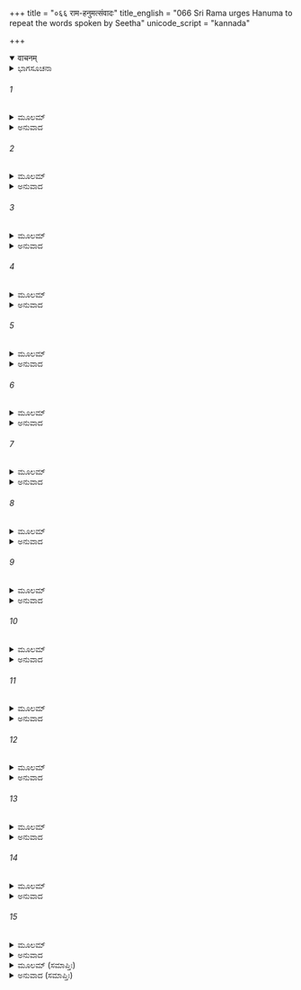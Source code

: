 +++
title = "०६६ राम-हनुमत्संवादः"
title_english = "066 Sri Rama urges Hanuma to repeat the words spoken by Seetha"
unicode_script = "kannada"

+++
<details open><summary>वाचनम्</summary>

<div class="audioEmbed"  caption="श्रीराम-हरिसीताराममूर्ति-घनपाठिभ्यां वचनम्" src="https://archive.org/download/Ramayana-recitation-Sriram-harisItArAmamUrti-Ghanapaati-v2/Kanda_5/Kanda_5_SK-066-urges_Hanuma,_to_repeat_the_words_spoken_by_Seetha..mp3"></div>
</details>



<details><summary>ಭಾಗಸೂಚನಾ</summary>

ಚೂಡಾಮಣಿಯನ್ನು ನೋಡಿ, ಸೀತೆಯ ಮಾತನ್ನು ಕೇಳಿ, ಶ್ರೀರಾಮನು ವಿಲಪಿಸಿದುದು
</details>

###### 1


<details><summary>ಮೂಲಮ್</summary>

ಏವಮುಕ್ತೋ ಹನುಮತಾ ರಾಮೋ ದಶರಥಾತ್ಮಜಃ ।  
ತಂ ಮಣಿಂ ಹೃದಯೇ ಕೃತ್ವಾ ಪ್ರರುರೋದ ಸಲಕ್ಷ್ಮಣಃ ॥
</details>

<details><summary>ಅನುವಾದ</summary>

ಹನುಮಂತನು ಈ ವಿಧವಾಗಿ ತಿಳಿಸಿದ ಬಳಿಕ ದಶರಥನ ಕುಮಾರನಾದ ಶ್ರೀರಾಮನು ಆ ಚೂಡಾಮಣಿಯನ್ನು ಎದೆಗಪ್ಪಿಕೊಂಡು ಲಕ್ಷ್ಮಣನೊಂದಿಗೆ ಅಳತೊಡಗಿದನು.॥1॥
</details>

###### 2


<details><summary>ಮೂಲಮ್</summary>

ತಂ ತು ದೃಷ್ಟ್ವಾ ಮಣಿಶ್ರೇಷ್ಠಂ ರಾಘವಃ ಶೋಕಕರ್ಶಿತಃ ।  
ನೇತ್ರಾಭ್ಯಾಮಶ್ರುಪೂರ್ಣಾಭ್ಯಾಂ ಸುಗ್ರೀವಮಿದಮಬ್ರವೀತ್ ॥
</details>

<details><summary>ಅನುವಾದ</summary>

ಶ್ರೀರಾಮನು ಉತ್ಕೃಷ್ಟವಾದ ಆ ಚೂಡಾಮಣಿಯನ್ನು ನೋಡಿ, ಶೋಕಾಕುಲನಾಗಿ, ಕಣ್ಣೀರ ತುಂಬಿಕೊಂಡು ಸುಗ್ರೀವನ ಬಳಿ ಇಂತೆಂದನು.॥2॥
</details>

###### 3


<details><summary>ಮೂಲಮ್</summary>

ಯಥೈವ ಧೇನುಃ ಸ್ರವತಿ ಸ್ನೇಹಾದ್ವತ್ಸಸ್ಯ ವತ್ಸಲಾ ।  
ತಥಾ ಮಮಾಪಿ ಹೃದಯಂ ಮಣಿರತ್ನಸ್ಯ ದರ್ಶನಾತ್ ॥
</details>

<details><summary>ಅನುವಾದ</summary>

ವಾತ್ಸಲ್ಯಮಯಿಯಾದ ಹಸುವು ಕರುವನ್ನು ಕಂಡೊಡನೆ ಹಾಲುಸ್ರವಿಸುವಂತೆ, ಉತ್ತಮೋತ್ತಮವಾದ ಈ ಚೂಡಾಮಣಿಯನ್ನು ನೋಡುತ್ತಲೇ ನನ್ನ ಹೃದಯವು ದ್ರವಿಸುತ್ತಿದೆ.॥3॥
</details>

###### 4


<details><summary>ಮೂಲಮ್</summary>

ಮಣಿರತ್ನಮಿದಂ ದತ್ತಂ ವೈದೇಹ್ಯಾಃ ಶ್ವಶುರೇಣ ಮೇ ।  
ವಧೂಕಾಲೇ ಯಥಾಬದ್ಧಮಧಿಕಂ ಮೂರ್ಧ್ನಿ ಶೋಭತೇ ॥
</details>

<details><summary>ಅನುವಾದ</summary>

ಮಾವರಾದ ಜನಕ ಮಹಾರಾಜರು ಜಾನಕಿಯ ವಿವಾಹ ಸಮಯದಲ್ಲಿ ಅವಳ ತಾಯಿಯ ಮೂಲಕ ನಮ್ಮ ತಂದೆಯವರ ಸಮಕ್ಷಮದಲ್ಲಿ ಅವಳಿಗೆ ತೊಡಿಸಿದ್ದರು. ಅದನ್ನು ಅವಳು ಶಿರದಲ್ಲಿ ಧರಿಸಿದಾಗ ಆ ಮಣಿಯ ಶೋಭೆಯು ಇಮ್ಮಡಿಸಿತ್ತು.॥4॥
</details>

###### 5


<details><summary>ಮೂಲಮ್</summary>

ಅಯಂ ಹಿ ಜಲಸಂಭೂತೋ ಮಣಿಃ ಸಜ್ಜನಪೂಜಿತಃ ।  
ಯಜ್ಞೇ ಪರಮತುಷ್ಟೇನ ದತ್ತಃ ಶಕ್ರೇಣ ಧೀಮತಾ ॥
</details>

<details><summary>ಅನುವಾದ</summary>

ಸಮುದ್ರದಲ್ಲಿ ಹುಟ್ಟಿರುವ ಈ ಚೂಡಾಮಣಿಯನ್ನು ದೇವತೆಗಳು ಪೂಜಿಸುತ್ತಿದ್ದರು. ಜನಕನು ಮಾಡಿದ ಯಜ್ಞಕ್ಕಾಗಿ, ಧೀಶಾಲಿಯಾದ ದೇವೇಂದ್ರನು ಮೆಚ್ಚಿ ಅದನ್ನು ಬಹುಮಾನವಾಗಿ ಕೊಟ್ಟಿದ್ದನು.॥5॥
</details>

###### 6


<details><summary>ಮೂಲಮ್</summary>

ಇಮಂ ದೃಷ್ಟ್ವಾ ಮಣಿಶ್ರೇಷ್ಠಂ ಯಥಾ ತಾತಸ್ಯ ದರ್ಶನಮ್ ।  
ಅದ್ಯಾಸ್ಮ್ಯವಗತಃ ಸೌಮ್ಯ ವೈದೇಹಸ್ಯ ತಥಾ ವಿಭೋಃ ॥
</details>

<details><summary>ಅನುವಾದ</summary>

ಎಲೈ ಸೌಮ್ಯನೇ! ವಿಶಿಷ್ಟವಾದ ಈ ಚೂಡಾಮಣಿಯನ್ನು ನೋಡಿದಾಗ ಇಂದು ನನಗೆ ತಂದೆಯಾದ ದಶರಥನ, ಮಾವನಾದ ಜನಕನ ದರ್ಶನವಾದಂತಾಯಿತು.॥6॥
</details>

###### 7


<details><summary>ಮೂಲಮ್</summary>

ಅಯಂ ಹಿ ಶೋಭತೇ ತಸ್ಯಾಃ ಪ್ರಿಯಾಯಾ ಮೂರ್ಧ್ನಿ ಮೇ ಮಣಿಃ ।  
ಅಸ್ಯಾದ್ಯ ದರ್ಶನೇನಾಹಂ ಪ್ರಾಪ್ತಾಂ ತಾಮಿವ ಚಿಂತಯೇ ॥
</details>

<details><summary>ಅನುವಾದ</summary>

ಈ ಚೂಡಾಮಣಿಯು ನನ್ನ ಪ್ರೇಯಸಿಯಾದ ಸೀತಾದೇವಿಯ ತಲೆಯಲ್ಲಿ ಅತ್ಯಂತ ಶೋಭಾಯಮಾನವಾಗಿ ಕಾಣುತ್ತಿದ್ದಿತು. ಇಂದು ಇದನ್ನು ನೋಡಿ ಅವಳನ್ನೇ ಹೊಂದಿದಂತೆ ಭಾವಿಸುತ್ತೇನೆ.॥7॥
</details>

###### 8


<details><summary>ಮೂಲಮ್</summary>

ಕಿಮಾಹ ಸೀತಾ ವೈದೇಹೀ ಬ್ರೂಹಿ ಸೌಮ್ಯ ಪುನಃ ಪುನಃ ।  
ಪಿಪಾಸುಮಿವ ತೋಯೇನ ಸಿಂಚಂತೀ ವಾಕ್ಯವಾರಿಣಾ ॥
</details>

<details><summary>ಅನುವಾದ</summary>

ಎಲೈ ಮಾರುತಿಯೇ! ಸೀತಾದೇವಿಯು ಹೇಳಿದ ಮಾತುಗಳನ್ನು ಪುನಃ - ಪುನಃ ತಿಳಿಸು. ಬಾಯಾರಿದವನು ನೀರಿನಿಂದ ತೃಪ್ತಿ ಹೊಂದುವಂತೆ, ಆ ಮಧುರ ವಚನಗಳಿಂದ ನನಗೆ ಸಮಾಧಾನವಾಗುತ್ತದೆ.॥8॥
</details>

###### 9


<details><summary>ಮೂಲಮ್</summary>

ಇತಸ್ತು ಕಿಂ ದುಃಖತರಂ ಯದಿಮಂ ವಾರಿಸಂಭವಮ್ ।  
ಮಣಿಂ ಪಶ್ಯಾಮಿ ಸೌಮಿತ್ರೇ ವೈದೇಹೀಮಾಗತಂ ವಿನಾ ॥
</details>

<details><summary>ಅನುವಾದ</summary>

ಲಕ್ಷ್ಮಣಾ! ವೈದೇಹಿಯಿಲ್ಲದೆ, ಸಮುದ್ರದಲ್ಲಿ ಹುಟ್ಟಿದ ಈ ಚೂಡಾಮಣಿಯನ್ನು ಮಾತ್ರವೇ ನಾನು ನೊಡುತ್ತಿರುವೆನಲ್ಲ! ಇದಕ್ಕಿಂತ ದುಃಖಕರವಾದುದು ಮತ್ತೇನಿದೆ?॥9॥
</details>

###### 10


<details><summary>ಮೂಲಮ್</summary>

ಚಿರಂ ಜೀವತಿ ವೈದೇಹೀ ಯದಿ ಮಾಸಂ ಧರಿಷ್ಯತಿ ।  
ನ ಜೀವೇಯಂ ಕ್ಷಣಮಪಿ ವಿನಾ ತಾಮಸಿತೇಕ್ಷಣಾಮ್ ॥
</details>

<details><summary>ಅನುವಾದ</summary>

ಎಲೈ ಸೌಮ್ಯನಾದ ಲಕ್ಷ್ಮಣಾ! ಸೀತಾದೇವಿಯು ನಿನ್ನ ವಿರಹದಲ್ಲಿ ಒಂದು ತಿಂಗಳು ಕಾಲಮಾತ್ರ ಬದುಕಿರುವೆನು ಎಂದು ಹೇಳಿದುದು ಇದು ತುಂಬಾ ದೀರ್ಘವಾದ ಸಮಯವೇ ಸರಿ! ಆದರೆ ಮನೋಹರವಾದ ಕಣ್ಣುಗಳುಳ್ಳ ಜಾನಕಿಯು ಇಲ್ಲದೆ ನಾನು ಕ್ಷಣಕಾಲವಾದರೂ ಜೀವಿಸಿರಲಾರೆನು.॥10॥
</details>

###### 11


<details><summary>ಮೂಲಮ್</summary>

ನಯ ಮಾಮಪಿ ತಂ ದೇಶಂ ಯತ್ರ ದೃಷ್ಟಾ ಮಮ ಪ್ರಿಯಾ ।  
ನ ತಿಷ್ಠೇಯಂ ಕ್ಷಣಮಪಿ ಪ್ರವೃತ್ತಿಮುಪಲಭ್ಯ ಚ ॥
</details>

<details><summary>ಅನುವಾದ</summary>

ಸೀತೆಯ ವೃತ್ತಾಂತ ತಿಳಿದ ಮೇಲೆ ಕ್ಷಣಮಾತ್ರವಾದರೂ ನಾನಿಲ್ಲಿರಲಾರೆನು. ಹನುಮಂತಾ! ಅವಳನ್ನು ನೀನು ಕಂಡಲ್ಲಿಗೆ ನನ್ನನ್ನು ಕರಕೊಂಡು ಹೋಗು.॥11॥
</details>

###### 12


<details><summary>ಮೂಲಮ್</summary>

ಕಥಂ ಸಾ ಮಮ ಸುಶ್ರೋಣೀ ಭೀರುಭೀರುಃ ಸತೀ ಸದಾ ।  
ಭಯಾವಹಾನಾಂ ಘೋರಾಣಾಂ ಮಧ್ಯೇ ತಿಷ್ಠತಿ ರಕ್ಷಸಾಮ್ ॥
</details>

<details><summary>ಅನುವಾದ</summary>

ಶುಭಾಂಗಿಯೂ, ಭೀರುಸ್ವಭಾವದವಳೂ, ಸಾಧ್ವಿಯೂ ಆದ ಸೀತೆಯು ಭಯಂಕರ ಸ್ವರೂಪರಾದ ಆ ಘೋರರಕ್ಕಸಿಯರ ಮಧ್ಯದಲ್ಲಿ ಹೇಗೆ ತಾನೇ ಜೀವಿಸಿದ್ದಾಳೆ?॥12॥
</details>

###### 13


<details><summary>ಮೂಲಮ್</summary>

ಶಾರದಸ್ತಿಮಿರೋನ್ಮುಕ್ತೋ ನೂನಂ ಚಂದ್ರ ಇವಾಂಬುದೈಃ ।  
ಆವೃತಂ ವದನಂ ತಸ್ಯಾ ನ ವಿರಾಜತಿ ರಾಕ್ಷಸೈಃ ॥
</details>

<details><summary>ಅನುವಾದ</summary>

ಕತ್ತಲೆಯಿಂದ ಕೂಡಿದ ಮೋಡಗಳಿಂದ ಆವೃತನಾದ ಶರತ್ಕಾಲದ ಚಂದ್ರನಂತೆ, ರಾಕ್ಷಸರಿಂದ ಆವೃತಳಾಗಿರುವ ಸೀತಾದೇವಿಯ ಮುಖವು ಪ್ರಕಾಶಿಸಲಾರದು. ಇದು ನಿಶ್ಚಯವು.॥13॥
</details>

###### 14


<details><summary>ಮೂಲಮ್</summary>

ಕಿಮಾಹ ಸೀತಾ ಹನುಮಂಸ್ತತ್ತ್ವತಃ ಕಥಯಾದ್ಯ ಮೇ ।  
ಏತೇನ ಖಲು ಜೀವಿಷ್ಯೇ ಭೇಷಜೇನಾತುರೋ ಯಥಾ ॥
</details>

<details><summary>ಅನುವಾದ</summary>

ಮಾರುತಿಯೇ! ಸೀತೆಯು ಏನು ಹೇಳಿದಳೆಂಬುದನ್ನು ಪುನಃ ಹೇಳು. ರೋಗಿಯಾದವನು ಔಷಧಿಯಿಂದ ಜೀವಿಸಿರುವಂತೆ, ನಾನು ಅವಳ ಮಾತುಗಳನ್ನು ಕೇಳಿಕೊಂಡು ಜೀವಿಸಿರುತ್ತೇನೆ.॥14॥
</details>

###### 15


<details><summary>ಮೂಲಮ್</summary>

ಮಧುರಾ ಮಧುರಾಲಾಪಾ ಕಿಮಾಹ ಮಮ ಭಾಮಿನೀ ।  
ಮದ್ವಿಹೀನಾ ವರಾರೋಹಾ ಹನುಮನ್ ಕಥಯಸ್ವ ಮೇ ।  
ದುಃಖಾದ್ದುಃಖತರಂ ಪ್ರಾಪ್ಯ ಕಥಂ ಜೀವತಿ ಜಾನಕೀ ॥
</details>

<details><summary>ಅನುವಾದ</summary>

ಎಲೈ ಹನುಮಂತಾ! ನನ್ನಿಂದ ಅಗಲಿರುವ ಸುಂದರ ಶರೀರವುಳ್ಳ, ಮಧುರ ಸ್ವಭಾವದವಳೂ, ಮಧುರವಾಗಿ ಮಾತಾಡುವವಳೂ ಆದ ನನ್ನ ಪ್ರಿಯೆಯು ಏನು ಹೇಳಿದಳು? ಅವೆಲ್ಲವನ್ನು ಅವಳ ಮಾತಿನಲ್ಲೇ ಹೇಳು. ಅತ್ಯಂತ ದುಃಖಕ್ಕೀಡಾಗಿರುವವಳು ಹೇಗೆ ಜೀವಿಸಿರುವಳೋ ಕಾಣೆ!॥15॥
</details>

<details><summary>ಮೂಲಮ್ (ಸಮಾಪ್ತಿಃ)</summary>

ಇತ್ಯಾರ್ಷೇ ಶ್ರೀಮದ್ರಾಮಾಯಣೇ ವಾಲ್ಮೀಕೀಯೇ ಆದಿಕಾವ್ಯೇ ಸುಂದರಕಾಂಡೇ ಷಟ್ಷಷ್ಠಿತಮಃ ಸರ್ಗಃ ॥ 66 ॥
</details>

<details><summary>ಅನುವಾದ (ಸಮಾಪ್ತಿಃ)</summary>

ಮಹರ್ಷಿವಾಲ್ಮೀಕಿ ವಿರಚಿತ ಆದಿಕಾವ್ಯವಾದ ಶ್ರೀಮದ್ರಾಮಾಯಣದ ಸುಂದರಕಾಂಡದಲ್ಲಿ ಅರವತ್ತಾರನೆಯ ಸರ್ಗವು ಮುಗಿಯಿತು.
</details>
